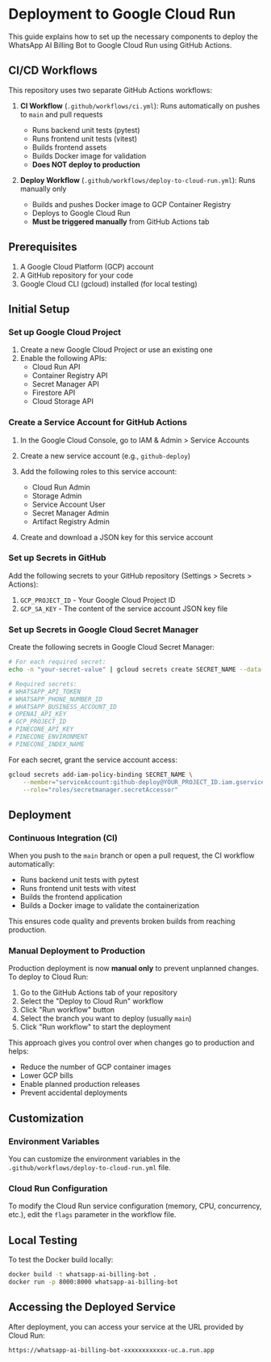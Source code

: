 # Deployment to Google Cloud Run

This guide explains how to set up the necessary components to deploy the WhatsApp AI Billing Bot to Google Cloud Run using GitHub Actions.

## CI/CD Workflows

This repository uses two separate GitHub Actions workflows:

1. **CI Workflow** (`.github/workflows/ci.yml`): Runs automatically on pushes to `main` and pull requests
   - Runs backend unit tests (pytest)
   - Runs frontend unit tests (vitest)
   - Builds frontend assets
   - Builds Docker image for validation
   - **Does NOT deploy to production**

2. **Deploy Workflow** (`.github/workflows/deploy-to-cloud-run.yml`): Runs manually only
   - Builds and pushes Docker image to GCP Container Registry
   - Deploys to Google Cloud Run
   - **Must be triggered manually** from GitHub Actions tab

## Prerequisites

1. A Google Cloud Platform (GCP) account
2. A GitHub repository for your code
3. Google Cloud CLI (gcloud) installed (for local testing)

## Initial Setup

### Set up Google Cloud Project

1. Create a new Google Cloud Project or use an existing one
2. Enable the following APIs:
   - Cloud Run API
   - Container Registry API
   - Secret Manager API
   - Firestore API
   - Cloud Storage API

### Create a Service Account for GitHub Actions

1. In the Google Cloud Console, go to IAM & Admin > Service Accounts
2. Create a new service account (e.g., `github-deploy`)
3. Add the following roles to this service account:
   - Cloud Run Admin
   - Storage Admin
   - Service Account User
   - Secret Manager Admin
   - Artifact Registry Admin

4. Create and download a JSON key for this service account

### Set up Secrets in GitHub

Add the following secrets to your GitHub repository (Settings > Secrets > Actions):

1. `GCP_PROJECT_ID` - Your Google Cloud Project ID
2. `GCP_SA_KEY` - The content of the service account JSON key file

### Set up Secrets in Google Cloud Secret Manager

Create the following secrets in Google Cloud Secret Manager:

```bash
# For each required secret:
echo -n "your-secret-value" | gcloud secrets create SECRET_NAME --data-file=-

# Required secrets:
# WHATSAPP_API_TOKEN
# WHATSAPP_PHONE_NUMBER_ID
# WHATSAPP_BUSINESS_ACCOUNT_ID
# OPENAI_API_KEY
# GCP_PROJECT_ID
# PINECONE_API_KEY
# PINECONE_ENVIRONMENT
# PINECONE_INDEX_NAME
```

For each secret, grant the service account access:

```bash
gcloud secrets add-iam-policy-binding SECRET_NAME \
    --member="serviceAccount:github-deploy@YOUR_PROJECT_ID.iam.gserviceaccount.com" \
    --role="roles/secretmanager.secretAccessor"
```

## Deployment

### Continuous Integration (CI)

When you push to the `main` branch or open a pull request, the CI workflow automatically:
- Runs backend unit tests with pytest
- Runs frontend unit tests with vitest
- Builds the frontend application
- Builds a Docker image to validate the containerization

This ensures code quality and prevents broken builds from reaching production.

### Manual Deployment to Production

Production deployment is now **manual only** to prevent unplanned changes. To deploy to Cloud Run:

1. Go to the GitHub Actions tab of your repository
2. Select the "Deploy to Cloud Run" workflow
3. Click "Run workflow" button
4. Select the branch you want to deploy (usually `main`)
5. Click "Run workflow" to start the deployment

This approach gives you control over when changes go to production and helps:
- Reduce the number of GCP container images
- Lower GCP bills
- Enable planned production releases
- Prevent accidental deployments

## Customization

### Environment Variables

You can customize the environment variables in the `.github/workflows/deploy-to-cloud-run.yml` file.

### Cloud Run Configuration

To modify the Cloud Run service configuration (memory, CPU, concurrency, etc.), edit the `flags` parameter in the workflow file.

## Local Testing

To test the Docker build locally:

```bash
docker build -t whatsapp-ai-billing-bot .
docker run -p 8000:8000 whatsapp-ai-billing-bot
```

## Accessing the Deployed Service

After deployment, you can access your service at the URL provided by Cloud Run:

```
https://whatsapp-ai-billing-bot-xxxxxxxxxxxx-uc.a.run.app
```

